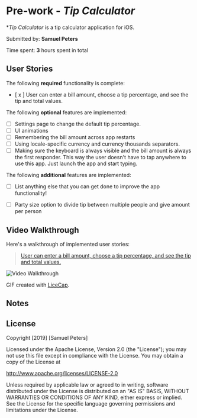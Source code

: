 # Pre-work - *Tip Calculator*

**Tip Calculator* is a tip calculator application for iOS.

Submitted by: **Samuel Peters**

Time spent: **3** hours spent in total

## User Stories

The following **required** functionality is complete:

* [ x ] User can enter a bill amount, choose a tip percentage, and see the tip and total values.

The following **optional** features are implemented:
* [ ] Settings page to change the default tip percentage.
* [ ] UI animations
* [ ] Remembering the bill amount across app restarts
* [ ] Using locale-specific currency and currency thousands separators.
* [ ] Making sure the keyboard is always visible and the bill amount is always the first responder. This way the user doesn't have to tap anywhere to use this app. Just launch the app and start typing.

The following **additional** features are implemented:

- [ ] List anything else that you can get done to improve the app functionality!

* [ ] Party size option to divide tip between multiple people and give amount per person

## Video Walkthrough

Here's a walkthrough of implemented user stories:

<blockquote class="imgur-embed-pub" lang="en" data-id="a/XNwM0La"><a href="//imgur.com/a/XNwM0La">User can enter a bill amount, choose a tip percentage, and see the tip and total values.</a></blockquote><script async src="//s.imgur.com/min/embed.js" charset="utf-8"></script>

<img src='//imgur.com/a/XNwM0La' title='Video Walkthrough' width='' alt='Video Walkthrough' />

GIF created with [LiceCap](http://www.cockos.com/licecap/).

## Notes

## License

Copyright [2019] [Samuel Peters]

Licensed under the Apache License, Version 2.0 (the "License");
you may not use this file except in compliance with the License.
You may obtain a copy of the License at

http://www.apache.org/licenses/LICENSE-2.0

Unless required by applicable law or agreed to in writing, software
distributed under the License is distributed on an "AS IS" BASIS,
WITHOUT WARRANTIES OR CONDITIONS OF ANY KIND, either express or implied.
See the License for the specific language governing permissions and
limitations under the License.

